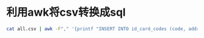 # 利用awk将csv转换成sql

```bash
cat all.csv | awk -F"," '{printf "INSERT INTO id_card_codes (code, address) VALUES (\x27%s\x27, \x27%s\x27);", $2, $4;print ""}' > id_card_codes.sql
```